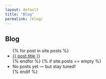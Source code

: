 ```yaml
---
layout: default
title: "Blog"
permalink: /blog/
---
```


<h2>Blog</h2>
<ul class="post-list">
  {% for post in site.posts %}
    <li><a href="{{ post.url | relative_url }}">{{ post.title }}</a></li>
  {% endfor %}
  {% if site.posts == empty %}
    <li>No posts yet — but stay tuned!</li>
  {% endif %}
</ul>